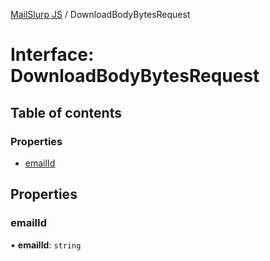 [MailSlurp JS](../README.md) / DownloadBodyBytesRequest

# Interface: DownloadBodyBytesRequest

## Table of contents

### Properties

- [emailId](DownloadBodyBytesRequest.md#emailid)

## Properties

### emailId

• **emailId**: `string`
